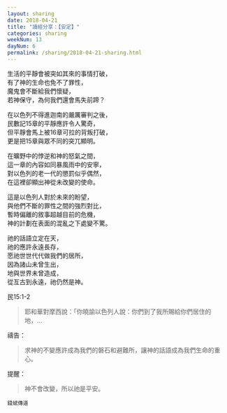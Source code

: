 ```yaml
---
layout: sharing
date: 2018-04-21
title: "讀經分享：【安定】"
categories: sharing
weekNum: 13
dayNum: 6
permalink: /sharing/2018-04-21-sharing.html
---
```


生活的平靜會被突如其來的事情打破，  
有了神的生命也免不了罪性，  
魔鬼會不斷給我們懷疑，    
若神保守，為何我們還會馬失前蹄？  

在以色列不得進迦南的嚴厲審判之後，  
民數記15章的平靜應許令人驚奇，  
但平靜會馬上被16章可拉的背叛打破，  
更是把15章與眾不同的突兀顯明。  

在曠野中的悖逆和神的怒氣之間，    
這一章的內容如同暴風雨中的安寧，  
對以色列的老一代的懲罰似乎偶然，  
在這裡卻顯出神從未改變的使命。  

這是以色列人對於未來的盼望，  
與他們不斷的罪性之間的強烈對比，  
暫時偏離的敘事超越目前的危機，  
神的計劃在表面的混亂之下處變不驚。  

祂的話語立定在天，  
祂的應許永遠長存，  
愿祂世世代代做我們的居所，  
因為諸山未曾生出，  
地與世界未曾造成，  
從亙古到永遠，祂仍然是神。  

民15:1-2
>耶和華對摩西說：「你曉諭以色列人說：你們到了我所賜給你們居住的地，...

禱告：
>求神的不變應許成為我們的磐石和避難所，讓神的話語成為我們生命的重心。

提醒：
>神不會改變，所以祂是平安。

`錢斌傳道`
